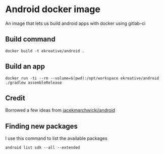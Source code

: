 # Android docker image

An image that lets us build android apps with docker using gitlab-ci

## Build command

    docker build -t ekreative/android .

## Build an app

    docker run -ti --rm --volume=$(pwd):/opt/workspace ekreative/android ./gradlew assembleRelease

## Credit

Borrowed a few ideas from [jacekmarchwicki/android](https://hub.docker.com/r/jacekmarchwicki/android/)

## Finding new packages

I use this command to list the available packages

    android list sdk --all --extended
